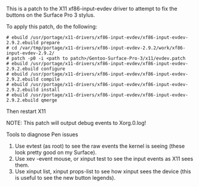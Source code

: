 This is a patch to the X11 xf86-input-evdev driver to attempt to fix the buttons
on the Surface Pro 3 stylus.

To apply this patch, do the following:

    # ebuild /usr/portage/x11-drivers/xf86-input-evdev/xf86-input-evdev-2.9.2.ebuild prepare
    # cd /var/tmp/portage/x11-drivers/xf86-input-evdev-2.9.2/work/xf86-input-evdev-2.9.2/
    # patch -p0 -i <path to patch>/Gentoo-Surface-Pro-3/x11/evdev.patch
    # ebuild /usr/portage/x11-drivers/xf86-input-evdev/xf86-input-evdev-2.9.2.ebuild configure
    # ebuild /usr/portage/x11-drivers/xf86-input-evdev/xf86-input-evdev-2.9.2.ebuild compile
    # ebuild /usr/portage/x11-drivers/xf86-input-evdev/xf86-input-evdev-2.9.2.ebuild install 
    # ebuild /usr/portage/x11-drivers/xf86-input-evdev/xf86-input-evdev-2.9.2.ebuild qmerge 

Then restart X11

NOTE: This patch will output debug events to Xorg.0.log!

Tools to diagnose Pen issues

1. Use evtest (as root) to see the raw events the kernel is seeing (these look
   pretty good on my Surface).
2. Use xev -event mouse, or xinput test to see the input events as X11 sees
   them.
3. Use xinput list, xinput props-list to see how xinput sees the device (this is
   useful to see the new button legends).
